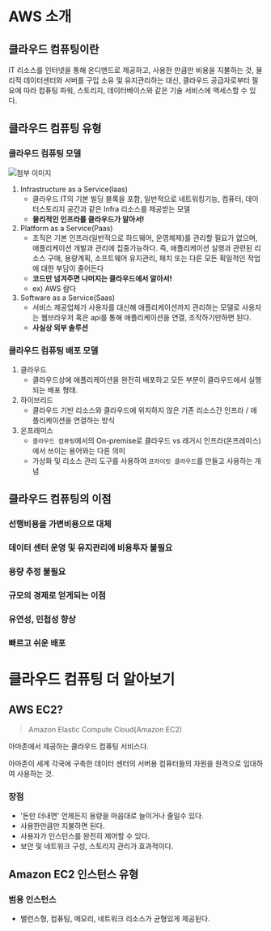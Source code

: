 # AWS 소개
## 클라우드 컴퓨팅이란

 IT 리소스를 인터넷을 통해 온디맨드로 제공하고, 사용한 만큼만 비용을 지불하는 것, 물리적 데이터센터와 서버를 구입 소유 및 유지관리하는 대신, 클라우드 공급자로부터 필요에 따라 컴퓨팅 파워, 스토리지, 데이터베이스와 같은 기술 서비스에 액세스할 수 있다.
## 클라우드 컴퓨팅 유형
### 클라우드 컴퓨팅 모델

![첨부 이미지](https://jinia-img-bucket.s3.ap-northeast-2.amazonaws.com/0e7aa1b2-1037-48c8-b4bd-84ea7a57a075.png)

1. Infrastructure as a Service(Iaas)
   - 클라우드 IT의 기본 빌딩 블록을 포함, 일반적으로 네트워킹기능, 컴퓨터, 데이터스토리지 공간과 같은 Infra 리소스를 제공받는 모델
   - **물리적인 인프라를 클라우드가 알아서!**
2. Platform as a Service(Paas)
    - 조직은 기본 인프라(일반적으로 하드웨어, 운영체제)를 관리할 필요가 없으며, 애플리케이션 개발과 관리에 집중가능하다. 즉, 애플리케이션 실행과 관련된 리소스 구매, 용량계획, 소프트웨어 유지관리, 패치 또는 다른 모든 획일적인 작업에 대한 부담이 줄어든다
    - **코드만 넘겨주면 나머지는 클라우드에서 알아서!**
    - ex) AWS 람다
3. Software as a Service(Saas)
    - 서비스 제공업체가 사용자를 대신해 애플리케이션까지 관리하는 모델로 사용자는 웹브라우저 혹은 api를 통해 애플리케이션을 연결, 조작하기만하면 된다. 
    - **사실상 외부 솔루션**

### 클라우드 컴퓨팅 배포 모델
1. 클라우드
    - 클라우드상에 애플리케이션을 완전히 배포하고 모든 부분이 클라우드에서 실행되는 배포 형태.
2. 하이브리드
   - 클라우드 기반 리소스와 클라우드에 위치하지 않은 기존 리소스간 인프라 / 애플리케이션을 연결하는 방식
3. 온프레미스
    - `클라우드 컴퓨팅`에서의 On-premise로 클라우드 vs 레거시 인프라(온프레미스)에서 쓰이는 용어와는 다른 의미
    - 가상화 및 리소스 관리 도구를 사용하여 `프라이빗 클라우드`를 만들고 사용하는 개념


## 클라우드 컴퓨팅의 이점
### 선행비용을 가변비용으로 대체
 ### 데이터 센터 운영 및 유지관리에 비용투자 불필요
### 용량 추정 불필요
 ### 규모의 경제로 얻게되는 이점
### 유연성, 민첩성 향상
### 빠르고 쉬운 배포


# 클라우드 컴퓨팅 더 알아보기
## AWS EC2?
>Amazon Elastic Compute Cloud(Amazon EC2)

아마존에서 제공하는 클라우드 컴퓨팅 서비스다.

아마존이 세계 각국에 구축한 데이터 센터의 서버용 컴퓨터들의 자원을 원격으로 임대하여 사용하는 것.

### 장점
- '돈만 더내면' 언제든지 용량을 마음대로 늘이거나 줄일수 있다.
- 사용한만큼만 지불하면 된다.
- 사용자가 인스턴스를 완전히 제어할 수 있다.
- 보안 및 네트워크 구성, 스토리지 관리가 효과적이다.


## Amazon EC2 인스턴스 유형
### 범용 인스턴스
- 밸런스형, 컴퓨팅, 메모리, 네트워크 리소스가 균형있게 제공된다.
